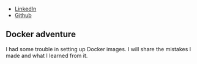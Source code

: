 - [LinkedIn](https://www.linkedin.com/mourik)
- [Github](https://www.github.com/bchm)

## Docker adventure

I had some trouble in setting up Docker images. I will share the mistakes I made and what I learned from it.